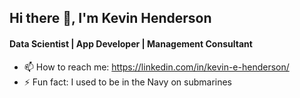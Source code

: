 ## Hi there 👋, I'm Kevin Henderson

#### Data Scientist | App Developer | Management Consultant

- 📫 How to reach me: https://linkedin.com/in/kevin-e-henderson/
- ⚡ Fun fact: I used to be in the Navy on submarines

<!--
**dataMind5/dataMind5** is a ✨ _special_ ✨ repository because its `README.md` (this file) appears on your GitHub profile.

Here are some ideas to get you started:

- 🔭 I’m currently working on ...
- 🌱 I’m currently learning ...
- 👯 I’m looking to collaborate on ...
- 🤔 I’m looking for help with ...
- 💬 Ask me about ...
- 📫 How to reach me: ...
- 😄 Pronouns: ...
- ⚡ Fun fact: ...
-->
